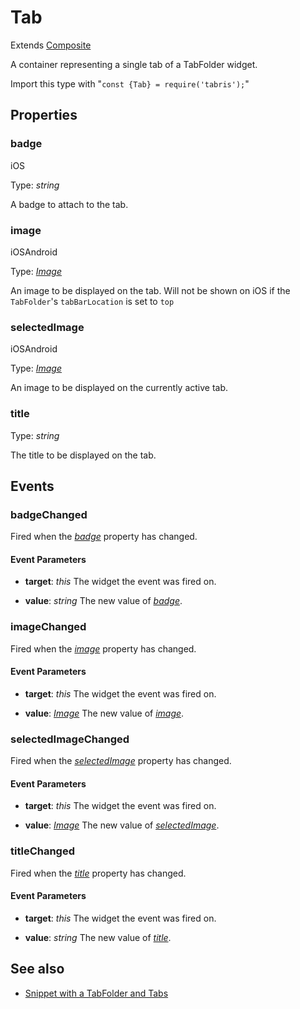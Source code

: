 ---
---
# Tab

Extends [Composite](Composite.md)

A container representing a single tab of a TabFolder widget.

Import this type with "`const {Tab} = require('tabris');`"

## Properties

### badge
<p class="platforms"><span class="ios-tag" title="supported on iOS">iOS</span></p>

Type: *string*

A badge to attach to the tab.

### image
<p class="platforms"><span class="ios-tag" title="supported on iOS">iOS</span><span class="android-tag" title="supported on Android">Android</span></p>

Type: *[Image](../types.md#image)*

An image to be displayed on the tab.  Will not be shown on iOS if the `TabFolder`'s `tabBarLocation` is set to `top`

### selectedImage
<p class="platforms"><span class="ios-tag" title="supported on iOS">iOS</span><span class="android-tag" title="supported on Android">Android</span></p>

Type: *[Image](../types.md#image)*

An image to be displayed on the currently active tab.

### title


Type: *string*

The title to be displayed on the tab.


## Events

### badgeChanged

Fired when the [*badge*](#badge) property has changed.

#### Event Parameters 
- **target**: *this*
    The widget the event was fired on.

- **value**: *string*
    The new value of [*badge*](#badge).


### imageChanged

Fired when the [*image*](#image) property has changed.

#### Event Parameters 
- **target**: *this*
    The widget the event was fired on.

- **value**: *[Image](../types.md#image)*
    The new value of [*image*](#image).


### selectedImageChanged

Fired when the [*selectedImage*](#selectedImage) property has changed.

#### Event Parameters 
- **target**: *this*
    The widget the event was fired on.

- **value**: *[Image](../types.md#image)*
    The new value of [*selectedImage*](#selectedImage).


### titleChanged

Fired when the [*title*](#title) property has changed.

#### Event Parameters 
- **target**: *this*
    The widget the event was fired on.

- **value**: *string*
    The new value of [*title*](#title).





## See also

- [Snippet with a TabFolder and Tabs](https://github.com/eclipsesource/tabris-js/tree/v2.2.0/snippets/tabfolder.js)
